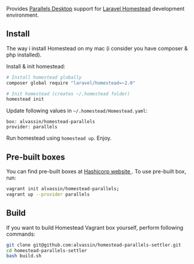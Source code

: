 Provides [Parallels Desktop](https://www.parallels.com/products/desktop/) support for [Laravel Homestead](http://laravel.com/docs/5.1/homestead) development environment.

## Install
The way i install Homestead on my mac (i consider you have composer & php installed).

Install & init homestead:
```bash
# Install homestead globally
composer global require "laravel/homestead=~2.0"

# Init homestead (creates ~/.homestead folder) 
homestead init
```

Update following values in `~/.homestead/Homestead.yaml`:
```
box: alvassin/homestead-parallels
provider: parallels
```

Run homestead using `homestead up`. Enjoy.

## Pre-built boxes
You can find pre-built boxes at [Hashicorp website ](https://atlas.hashicorp.com/alvassin/boxes/homestead-parallels/versions/1.0.0). To use pre-built box, run: 
```bash
vagrant init alvassin/homestead-parallels; 
vagrant up --provider parallels
```

## Build
If you want to build Homestead Vagrant box yourself, perform following commands:
```bash
git clone git@github.com:alvassin/homestead-parallels-settler.git
cd homestead-parallels-settler
bash build.sh
```
